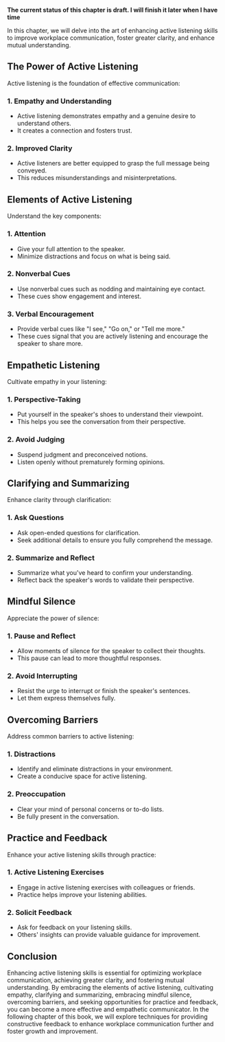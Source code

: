 **The current status of this chapter is draft. I will finish it later when I have time**

In this chapter, we will delve into the art of enhancing active listening skills to improve workplace communication, foster greater clarity, and enhance mutual understanding.

The Power of Active Listening
-----------------------------

Active listening is the foundation of effective communication:

### **1. Empathy and Understanding**

* Active listening demonstrates empathy and a genuine desire to understand others.
* It creates a connection and fosters trust.

### **2. Improved Clarity**

* Active listeners are better equipped to grasp the full message being conveyed.
* This reduces misunderstandings and misinterpretations.

Elements of Active Listening
----------------------------

Understand the key components:

### **1. Attention**

* Give your full attention to the speaker.
* Minimize distractions and focus on what is being said.

### **2. Nonverbal Cues**

* Use nonverbal cues such as nodding and maintaining eye contact.
* These cues show engagement and interest.

### **3. Verbal Encouragement**

* Provide verbal cues like "I see," "Go on," or "Tell me more."
* These cues signal that you are actively listening and encourage the speaker to share more.

Empathetic Listening
--------------------

Cultivate empathy in your listening:

### **1. Perspective-Taking**

* Put yourself in the speaker's shoes to understand their viewpoint.
* This helps you see the conversation from their perspective.

### **2. Avoid Judging**

* Suspend judgment and preconceived notions.
* Listen openly without prematurely forming opinions.

Clarifying and Summarizing
--------------------------

Enhance clarity through clarification:

### **1. Ask Questions**

* Ask open-ended questions for clarification.
* Seek additional details to ensure you fully comprehend the message.

### **2. Summarize and Reflect**

* Summarize what you've heard to confirm your understanding.
* Reflect back the speaker's words to validate their perspective.

Mindful Silence
---------------

Appreciate the power of silence:

### **1. Pause and Reflect**

* Allow moments of silence for the speaker to collect their thoughts.
* This pause can lead to more thoughtful responses.

### **2. Avoid Interrupting**

* Resist the urge to interrupt or finish the speaker's sentences.
* Let them express themselves fully.

Overcoming Barriers
-------------------

Address common barriers to active listening:

### **1. Distractions**

* Identify and eliminate distractions in your environment.
* Create a conducive space for active listening.

### **2. Preoccupation**

* Clear your mind of personal concerns or to-do lists.
* Be fully present in the conversation.

Practice and Feedback
---------------------

Enhance your active listening skills through practice:

### **1. Active Listening Exercises**

* Engage in active listening exercises with colleagues or friends.
* Practice helps improve your listening abilities.

### **2. Solicit Feedback**

* Ask for feedback on your listening skills.
* Others' insights can provide valuable guidance for improvement.

Conclusion
----------

Enhancing active listening skills is essential for optimizing workplace communication, achieving greater clarity, and fostering mutual understanding. By embracing the elements of active listening, cultivating empathy, clarifying and summarizing, embracing mindful silence, overcoming barriers, and seeking opportunities for practice and feedback, you can become a more effective and empathetic communicator. In the following chapter of this book, we will explore techniques for providing constructive feedback to enhance workplace communication further and foster growth and improvement.
